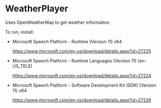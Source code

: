 # WeatherPlayer
Uses OpenWeatherMap to get weather information.

To run, install:
- Microsoft Speech Platform - Runtime (Version 11) x64
  
  https://www.microsoft.com/en-us/download/details.aspx?id=27225
  
- Microsoft Speech Platform - Runtime Languages (Version 11) (en-US_TELE)
  
  https://www.microsoft.com/en-us/download/details.aspx?id=27224
  
- Microsoft Speech Platform - Software Development Kit (SDK) (Version 11) x64
  
  https://www.microsoft.com/en-us/download/details.aspx?id=27226
